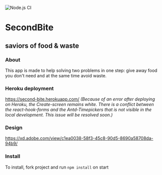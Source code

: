 ![Node.js CI](https://github.com/manuelpapa/food-sharing-app/workflows/Node.js%20CI/badge.svg?branch=master)

# SecondBite

## saviors of food & waste

### About

This app is made to help solving two problems in one step: give away food you don't need and at the same time avoid waste.

### Heroku deployment

https://second-bite.herokuapp.com/
*(Because of an error after deploying on Heroku, the Create-screen remains white. There is a conflict between the react-hook-forms and the Antd-Timepickers that is not visible in the local development. This issue will be resolved soon.)*

### Design

https://xd.adobe.com/view/c1ea0038-58f3-45c8-90d5-8690a58708da-94b9/

### Install

To install, fork project and run `npm install` on start
